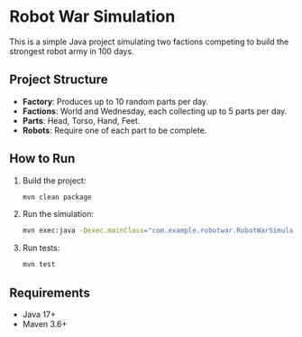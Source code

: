 # Robot War Simulation

This is a simple Java project simulating two factions competing to build the strongest robot army in 100 days.

## Project Structure
- **Factory**: Produces up to 10 random parts per day.
- **Factions**: World and Wednesday, each collecting up to 5 parts per day.
- **Parts**: Head, Torso, Hand, Feet.
- **Robots**: Require one of each part to be complete.

## How to Run
1. Build the project:
   ```bash
   mvn clean package
   ```
2. Run the simulation:
   ```bash
   mvn exec:java -Dexec.mainClass="com.example.robotwar.RobotWarSimulation"
   ```
3. Run tests:
   ```bash
   mvn test
   ```

## Requirements
- Java 17+
- Maven 3.6+
